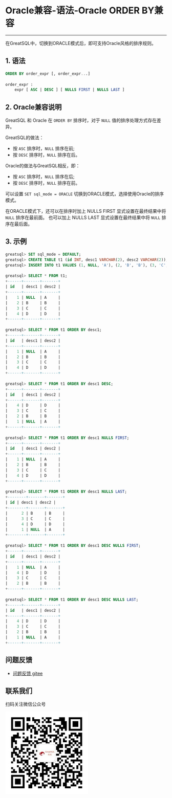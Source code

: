 # Oracle兼容-语法-Oracle ORDER BY兼容
---


在GreatSQL中，切换到ORACLE模式后，即可支持Oracle风格的排序规则。

## 1. 语法

```sql
ORDER BY order_expr [, order_expr...]

order_expr :
    expr [ ASC | DESC ] [ NULLS FIRST | NULLS LAST ]
```

## 2. Oracle兼容说明

GreatSQL 和 Oracle 在 `ORDER BY` 排序时，对于 `NULL` 值的排序处理方式存在差异。

GreatSQL的做法：
- 按 `ASC` 排序时，`NULL` 排序在前;
- 按 `DESC` 排序时，`NULL` 排序在后。

Oracle的做法与GreatSQL相反，即：
- 按 `ASC` 排序时，`NULL` 排序在后;
- 按 `DESC` 排序时，`NULL` 排序在前。

可以设置 `SET sql_mode = ORACLE` 切换到ORACLE模式，选择使用Oracle的排序模式。

在ORACLE模式下，还可以在排序时加上 NULLS FIRST 显式设置在最终结果中将 `NULL` 排序在最前面。
也可以加上 NULLS LAST 显式设置在最终结果中将 `NULL` 排序在最后面。


## 3. 示例

```sql
greatsql> SET sql_mode = DEFAULT;
greatsql> CREATE TABLE t1 (id INT, desc1 VARCHAR(2), desc2 VARCHAR(2));
greatsql> INSERT INTO t1 VALUES (1, NULL, 'A'), (2, 'B', 'B'), (3, 'C', 'C'), (4, 'D', 'D');

greatsql> SELECT * FROM t1;
+------+-------+-------+
| id   | desc1 | desc2 |
+------+-------+-------+
|    1 | NULL  | A     |
|    2 | B     | B     |
|    3 | C     | C     |
|    4 | D     | D     |
+------+-------+-------+

greatsql> SELECT * FROM t1 ORDER BY desc1;
+------+-------+-------+
| id   | desc1 | desc2 |
+------+-------+-------+
|    1 | NULL  | A     |
|    2 | B     | B     |
|    3 | C     | C     |
|    4 | D     | D     |
+------+-------+-------+

greatsql> SELECT * FROM t1 ORDER BY desc1 DESC;
+------+-------+-------+
| id   | desc1 | desc2 |
+------+-------+-------+
|    4 | D     | D     |
|    3 | C     | C     |
|    2 | B     | B     |
|    1 | NULL  | A     |
+------+-------+-------+

greatsql> SELECT * FROM t1 ORDER BY desc1 NULLS FIRST;
+------+-------+-------+
| id   | desc1 | desc2 |
+------+-------+-------+
|    1 | NULL  | A     |
|    2 | B     | B     |
|    3 | C     | C     |
|    4 | D     | D     |
+------+-------+-------+

greatsql> SELECT * FROM t1 ORDER BY desc1 NULLS LAST;
+--------+-------+-------+
| id | desc1 | desc2 |
+--------+-------+-------+
|      2 | B     | B     |
|      3 | C     | C     |
|      4 | D     | D     |
|      1 | NULL  | A     |
+--------+-------+-------+

greatsql> SELECT * FROM t1 ORDER BY desc1 DESC NULLS FIRST;
+------+-------+-------+
| id   | desc1 | desc2 |
+------+-------+-------+
|    1 | NULL  | A     |
|    4 | D     | D     |
|    3 | C     | C     |
|    2 | B     | B     |
+------+-------+-------+

greatsql> SELECT * FROM t1 ORDER BY desc1 DESC NULLS LAST;
+------+-------+-------+
| id   | desc1 | desc2 |
+------+-------+-------+
|    4 | D     | D     |
|    3 | C     | C     |
|    2 | B     | B     |
|    1 | NULL  | A     |
+------+-------+-------+
```


**问题反馈**
---
- [问题反馈 gitee](https://gitee.com/GreatSQL/GreatSQL-Manual/issues)


**联系我们**
---

扫码关注微信公众号

![greatsql-wx](../../greatsql-wx.jpg)
